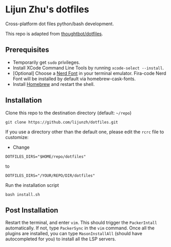 # Lijun Zhu's dotfiles
Cross-platform dot files python/bash development. 

This repo is adapted from [thoughtbot/dotfiles](https://github.com/thoughtbot/dotfiles).

## Prerequisites

* Temporarily get `sudo` privileges.
* Install XCode Command Line Tools by running `xcode-select --install`.
* [Optional] Choose a [Nerd Font](https://www.nerdfonts.com/) in your terminal emulator. Fira-code Nerd Font will be installed by default via homebrew-cask-fonts.
* Install [Homebrew](https://brew.sh/) and restart the shell.

## Installation

Clone this repo to the destination directory (default: `~/repo`)
```
git clone https://github.com/lijunzh/dotfiles.git
```
If you use a directory other than the default one, please edit the `rcrc` file to customize:
* Change
```
DOTFILES_DIRS="$HOME/repo/dotfiles"
```
to
```
DOTFILES_DIRS="/YOUR/REPO/DIR/dotfiles"
```

Run the installation script
```
bash install.sh
```

## Post Installation
Restart the terminal, and enter `vim`. This should trigger the `PackerIntall` automatically. If not, type `PackerSync` in the `vim` command. Once all the plugins are installed, you can type `MasonInstallAll` (should have autocompleted for you) to install all the LSP servers.  
